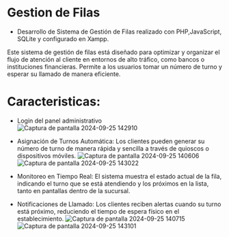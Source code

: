 # Gestion de Filas

 - Desarrollo de Sistema de Gestión de Filas realizado con PHP,JavaScript, SQLite y configurado en Xampp.

Este sistema de gestión de filas está diseñado para optimizar y organizar el flujo de atención al cliente en entornos de alto tráfico, como bancos o instituciones financieras. Permite a los usuarios tomar un número de turno y esperar su llamado de manera eficiente.

# Caracteristicas: 
- Login del panel administrativo
![Captura de pantalla 2024-09-25 142910](https://github.com/user-attachments/assets/ddf733d5-400e-4f0e-bdb6-e55b2fa00bf7)

- Asignación de Turnos Automática: Los clientes pueden generar su número de turno de manera rápida y sencilla a través de quioscos o dispositivos móviles.
![Captura de pantalla 2024-09-25 140606](https://github.com/user-attachments/assets/0c5e6484-ab0c-4057-867d-056597288bbc)
![Captura de pantalla 2024-09-25 143022](https://github.com/user-attachments/assets/39a2eb1d-9881-4411-9f72-919be25f3b4e)

- Monitoreo en Tiempo Real: El sistema muestra el estado actual de la fila, indicando el turno que se está atendiendo y los próximos en la lista, tanto en pantallas dentro de la sucursal.
- Notificaciones de Llamado: Los clientes reciben alertas cuando su turno está próximo, reduciendo el tiempo de espera físico en el establecimiento.
![Captura de pantalla 2024-09-25 140715](https://github.com/user-attachments/assets/979639e9-c679-4eae-bb32-e00ea93a7e83)
![Captura de pantalla 2024-09-25 143101](https://github.com/user-attachments/assets/135aa845-fa8c-40d8-8812-f5db492d648b)
